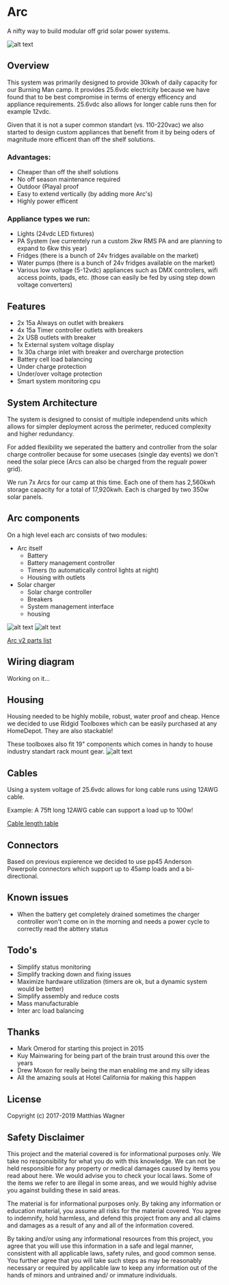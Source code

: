 # Arc
A nifty way to build modular off grid solar power systems.

![alt text](arc_v2_exterior.jpg "Arc v2 exterior")

## Overview
This system was primarily designed to provide 30kwh of daily capacity for our Burning Man camp. It provides 25.6vdc electricity because we have found that to be best compromise in terms of energy efficency and appliance requirements. 25.6vdc also allows for longer cable runs then for example 12vdc.

Given that it is not a super common standart (vs. 110-220vac) we also started to design custom appliances that benefit from it by being oders of magnitude more efficent than off the shelf solutions.

### Advantages:
* Cheaper than off the shelf solutions
* No off season maintenance required
* Outdoor (Playa) proof
* Easy to extend vertically (by adding more Arc's)
* Highly power efficent

### Appliance types we run:
* Lights (24vdc LED fixtures)
* PA System (we currentely run a custom 2kw RMS PA and are planning to expand to 6kw this year)
* Fridges (there is a bunch of 24v fridges available on the market)
* Water pumps (there is a bunch of 24v fridges available on the market)
* Various low voltage (5-12vdc) appliances such as DMX controllers, wifi access points, ipads, etc. (those can easily be fed by using step down voltage converters)

## Features
* 2x 15a Always on outlet with breakers
* 4x 15a Timer controller outlets with breakers
* 2x USB outlets with breaker
* 1x External system voltage display
* 1x 30a charge inlet with breaker and overcharge protection
* Battery cell load balancing
* Under charge protection
* Under/over voltage protection
* Smart system monitoring cpu

## System Architecture
The system is designed to consist of multiple independend units which allows for simpler deployment across the perimeter, reduced complexity and higher redundancy.

For added flexibility we seperated the battery and controller from the solar charge controller because for some usecases (single day events) we don't need the solar piece (Arcs can also be charged from the regualr power grid).

We run 7x Arcs for our camp at this time. Each one of them has 2,560kwh storage capacity for a total of 17,920kwh. Each is charged by two 350w solar panels.

## Arc components
On a high level each arc consists of two modules:
* Arc itself
  * Battery
  * Battery management controller
  * Timers (to automatically control lights at night)
  * Housing with outlets
* Solar charger
  * Solar charge controller
  * Breakers
  * System management interface
  * housing

![alt text](arc_v2_bmc.jpg "Arc v2 battery management controller")
![alt text](arc_v2_interior.jpg "Arc v2 interior")

[Arc v2 parts list](arc_v2_parts_list.csv)

## Wiring diagram
Working on it...

## Housing
Housing needed to be highly mobile, robust, water proof and cheap. Hence we decided to use Ridgid Toolboxes which can be easily purchased at any HomeDepot. They are also stackable!

These toolboxes also fit 19" components which comes in handy to house industry standart rack mount gear.
![alt text](dmx_controller.jpg "Arc powered DMX controllers")


## Cables
Using a system voltage of 25.6vdc allows for long cable runs using 12AWG cable.

Example: A 75ft long 12AWG cable can support a load up to 100w!

[Cable length table](cable_length_table.csv)

## Connectors
Based on previous expierence we decided to use pp45 Anderson Powerpole connectors which support up to 45amp loads and a bi-directional.

## Known issues
* When the battery get completely drained sometimes the charger controller won't come on in the morning and needs a power cycle to correctly read the abttery status

## Todo's
* Simplify status monitoring
* Simplify tracking down and fixing issues
* Maximize hardware utilization (timers are ok, but a dynamic system would be better)
* Simplify assembly and reduce costs
* Mass manufacturable
* Inter arc load balancing

## Thanks
* Mark Omerod for starting this project in 2015
* Kuy Mainwaring for being part of the brain trust around this over the years
* Drew Moxon for really being the man enabling me and my silly ideas
* All the amazing souls at Hotel California for making this happen

## License
Copyright (c) 2017-2019 Matthias Wagner

## Safety Disclaimer
This project and the material covered is for informational purposes only. We take no responsibility for what you do with this knowledge. We can not be held responsible for any property or medical damages caused by items you read about here. We would advise you to check your local laws. Some of the items we refer to are illegal in some areas, and we would highly advise you against building these in said areas.

The material is for informational purposes only. By taking any information or education material, you assume all risks for the material covered. You agree to indemnify, hold harmless, and defend this project from any and all claims and damages as a result of any and all of the information covered.

By taking and/or using any informational resources from this project, you agree that you will use this information in a safe and legal manner, consistent with all applicable laws, safety rules, and good common sense. You further agree that you will take such steps as may be reasonably necessary or required by applicable law to keep any information out of the hands of minors and untrained and/ or immature individuals.

